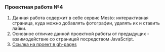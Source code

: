 ### Проектная работа №4
1. Данная работа содержит в себе сервис Mesto: интерактивная страница, куда можно добавлять фотографии, удалять их и ставить лайки.
2. Основное отличие данной проектной работы от предыдущих - взаимодействие со страницей посредством JavaScript.
3. [Ссылка на проект в gh-pages](https://borishahn.github.io/russian-travel/)
